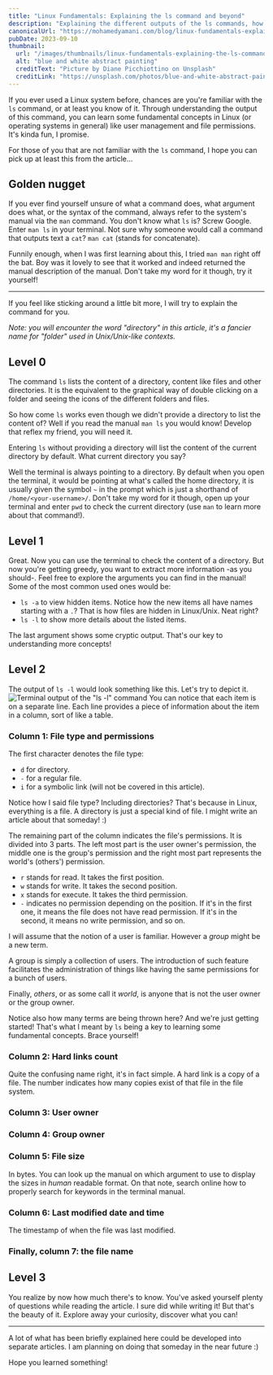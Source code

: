 ```yaml
---
title: "Linux Fundamentals: Explaining the ls command and beyond"
description: "Explaining the different outputs of the ls commands, how to use them to understand concepts like file permissions, as well as how to use the built in terminal manual."
canonicalUrl: "https://mohamedyamani.com/blog/linux-fundamentals-explaining-the-ls-command-and-beyond/"
pubDate: 2023-09-10
thumbnail:
  url: "/images/thumbnails/linux-fundamentals-explaining-the-ls-command-and-beyond.jpg"
  alt: "blue and white abstract painting"
  creditText: "Picture by Diane Picchiottino on Unsplash"
  creditLink: "https://unsplash.com/photos/blue-and-white-abstract-painting-Avy65GwRDUU?utm_content=creditCopyText&utm_medium=referral&utm_source=unsplash"
---
```


If you ever used a Linux system before, chances are you're familiar with the `ls` command, or at least you know of it. Through understanding the output of this command, you can learn some fundamental concepts in Linux (or operating systems in general) like user management and file permissions. It's kinda fun, I promise.

For those of you that are not familiar with the `ls` command, I hope you can pick up at least this from the article...

## Golden nugget

If you ever find yourself unsure of what a command does, what argument does what, or the syntax of the command, always refer to the system's manual via the `man` command. You don't know what `ls` is? Screw Google. Enter `man ls` in your terminal. Not sure why someone would call a command that outputs text a `cat`? `man cat` (stands for concatenate).

Funnily enough, when I was first learning about this, I tried `man man` right off the bat. Boy was it lovely to see that it worked and indeed returned the manual description of the manual. Don't take my word for it though, try it yourself!

---

If you feel like sticking around a little bit more, I will try to explain the command for you.

_Note: you will encounter the word "directory" in this article, it's a fancier name for "folder" used in Unix/Unix-like contexts._

## Level 0

The command `ls` lists the content of a directory, content like files and other directories. It is the equivalent to the graphical way of double clicking on a folder and seeing the icons of the different folders and files.

So how come `ls` works even though we didn't provide a directory to list the content of? Well if you read the manual `man ls` you would know! Develop that reflex my friend, you will need it.

Entering `ls` without providing a directory will list the content of the current directory by default. What current directory you say?

Well the terminal is always pointing to a directory. By default when you open the terminal, it would be pointing at what's called the home directory, it is usually given the symbol `~` in the prompt which is just a shorthand of `/home/<your-username>/`. Don't take my word for it though, open up your terminal and enter `pwd` to check the current directory (use `man` to learn more about that command!).

## Level 1

Great. Now you can use the terminal to check the content of a directory. But now you're getting greedy, you want to extract more information -as you should-. Feel free to explore the arguments you can find in the manual! Some of the most common used ones would be:

- `ls -a` to view hidden items. Notice how the new items all have names starting with a `.`? That is how files are hidden in Linux/Unix. Neat right?
- `ls -l` to show more details about the listed items.

The last argument shows some cryptic output. That's our key to understanding more concepts!

## Level 2

The output of `ls -l` would look something like this. Let's try to depict it.
![Terminal output of the "ls -l" command](/images/ls-terminal-output.png)
You can notice that each item is on a separate line. Each line provides a piece of information about the item in a column, sort of like a table.

### Column 1: File type and permissions

The first character denotes the file type:

- `d` for directory.
- `-` for a regular file.
- `i` for a symbolic link (will not be covered in this article).

Notice how I said file type? Including directories? That's because in Linux, everything is a file. A directory is just a special kind of file. I might write an article about that someday! :)

The remaining part of the column indicates the file's permissions. It is divided into 3 parts. The left most part is the user owner's permission, the middle one is the group's permission and the right most part represents the world's (others') permission.

- `r` stands for read. It takes the first position.
- `w` stands for write. It takes the second position.
- `x` stands for execute. It takes the third permission.
- `-` indicates no permission depending on the position. If it's in the first one, it means the file does not have read permission. If it's in the second, it means no write permission, and so on.

I will assume that the notion of a user is familiar. However a _group_ might be a new term.

A group is simply a collection of users. The introduction of such feature facilitates the administration of things like having the same permissions for a bunch of users.

Finally, _others_, or as some call it _world_, is anyone that is not the user owner or the group owner.

Notice also how many terms are being thrown here? And we're just getting started! That's what I meant by `ls` being a key to learning some fundamental concepts. Brace yourself!

### Column 2: Hard links count

Quite the confusing name right, it's in fact simple. A hard link is a copy of a file. The number indicates how many copies exist of that file in the file system.

### Column 3: User owner

### Column 4: Group owner

### Column 5: File size

In bytes. You can look up the manual on which argument to use to display the sizes in _human_ readable format. On that note, search online how to properly search for keywords in the terminal manual.

### Column 6: Last modified date and time

The timestamp of when the file was last modified.

### Finally, column 7: the file name

## Level 3

You realize by now how much there's to know. You've asked yourself plenty of questions while reading the article. I sure did while writing it! But that's the beauty of it. Explore away your curiosity, discover what you can!

---

A lot of what has been briefly explained here could be developed into separate articles. I am planning on doing that someday in the near future :)

Hope you learned something!

